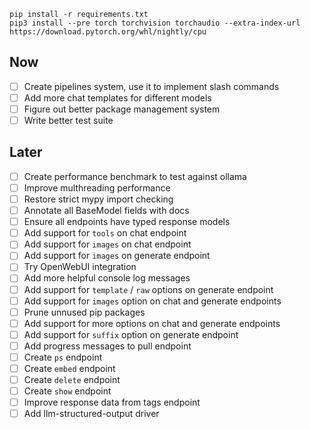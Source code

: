 ```
pip install -r requirements.txt
pip3 install --pre torch torchvision torchaudio --extra-index-url https://download.pytorch.org/whl/nightly/cpu
```

## Now

- [ ] Create pipelines system, use it to implement slash commands
- [ ] Add more chat templates for different models
- [ ] Figure out better package management system
- [ ] Write better test suite

## Later

- [ ] Create performance benchmark to test against ollama
- [ ] Improve multhreading performance
- [ ] Restore strict mypy import checking
- [ ] Annotate all BaseModel fields with docs
- [ ] Ensure all endpoints have typed response models
- [ ] Add support for `tools` on chat endpoint
- [ ] Add support for `images` on chat endpoint
- [ ] Add support for `images` on generate endpoint
- [ ] Try OpenWebUI integration
- [ ] Add more helpful console log messages
- [ ] Add support for `template` / `raw` options on generate endpoint
- [ ] Add support for `images` option on chat and generate endpoints
- [ ] Prune unnused pip packages
- [ ] Add support for more options on chat and generate endpoints
- [ ] Add support for `suffix` option on generate endpoint
- [ ] Add progress messages to pull endpoint
- [ ] Create `ps` endpoint
- [ ] Create `embed` endpoint
- [ ] Create `delete` endpoint
- [ ] Create `show` endpoint
- [ ] Improve response data from tags endpoint
- [ ] Add llm-structured-output driver
